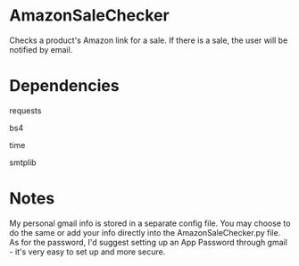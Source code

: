 # AmazonSaleChecker
Checks a product's Amazon link for a sale.  If there is a sale, the user will be notified by email. 

# Dependencies
requests

bs4

time

smtplib

# Notes
My personal gmail info is stored in a separate config file.  You may choose to do the same or add your info directly into the AmazonSaleChecker.py file.  
As for the password, I'd suggest setting up an App Password through gmail - it's very easy to set up and more secure. 
